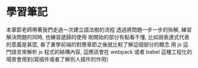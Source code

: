 # 學習筆記
本章節老師帶著我們走過一次建立語法樹的流程
透過將問題一步一步的拆解, 練習解決問題的同時, 也練習遞歸的使用
剛開始的部分有點看不懂, 比如說表達式代表的意義是甚麼, 看了重學前端的對應章節之後就比較了解這個部分的概念
用 js 這門語言來解析 js 程式的結構內容, 這應該會在 webpack 或者 babel 這種工程化的場景會用到(寫插件或者了解別人插件的作用)
